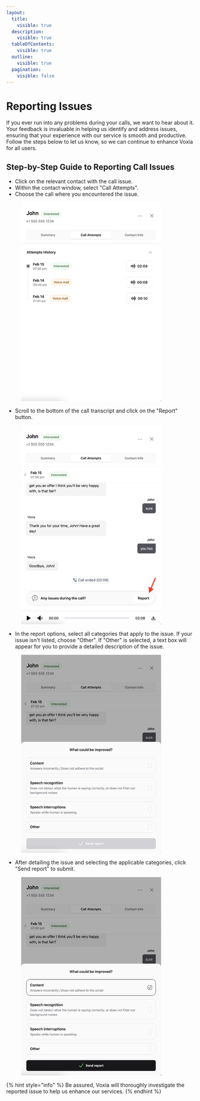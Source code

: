 ```yaml
---
layout:
  title:
    visible: true
  description:
    visible: true
  tableOfContents:
    visible: true
  outline:
    visible: true
  pagination:
    visible: false
---
```


# Reporting Issues

If you ever run into any problems during your calls, we want to hear about it. Your feedback is invaluable in helping us identify and address issues, ensuring that your experience with our service is smooth and productive. Follow the steps below to let us know, so we can continue to enhance Voxia for all users.

## Step-by-Step Guide to Reporting Call Issues

* Click on the relevant contact with the call issue.
* Within the contact window, select "Call Attempts".
* Choose the call where you encountered the issue.

<figure><img src="../.gitbook/assets/Screenshot 2024-04-28 at 0.13.03.png" alt="" width="375"><figcaption></figcaption></figure>

* Scroll to the bottom of the call transcript and click on the "Report" button.

<figure><img src="../.gitbook/assets/Screenshot 2024-04-28 at 0.04.15.png" alt="" width="375"><figcaption></figcaption></figure>

* In the report options, select all categories that apply to the issue. If your issue isn't listed, choose "Other". If "Other" is selected, a text box will appear for you to provide a detailed description of the issue.

<figure><img src="../.gitbook/assets/Screenshot 2024-04-28 at 0.05.42.png" alt="" width="375"><figcaption></figcaption></figure>

* After detailing the issue and selecting the applicable categories, click "Send report" to submit.

<figure><img src="../.gitbook/assets/Screenshot 2024-04-28 at 0.07.04.png" alt="" width="375"><figcaption></figcaption></figure>

{% hint style="info" %}
Be assured, Voxia will thoroughly investigate the reported issue to help us enhance our services.
{% endhint %}
